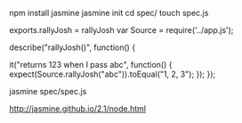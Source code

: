 npm install jasmine
jasmine init
cd spec/ touch spec.js

exports.rallyJosh = rallyJosh
var Source = require('../app.js');


describe("rallyJosh()", function() {

 it("returns 123 when I pass abc", function() {
   expect(Source.rallyJosh("abc")).toEqual("1, 2, 3");
   });
 });

jasmine spec/spec.js

 http://jasmine.github.io/2.1/node.html
